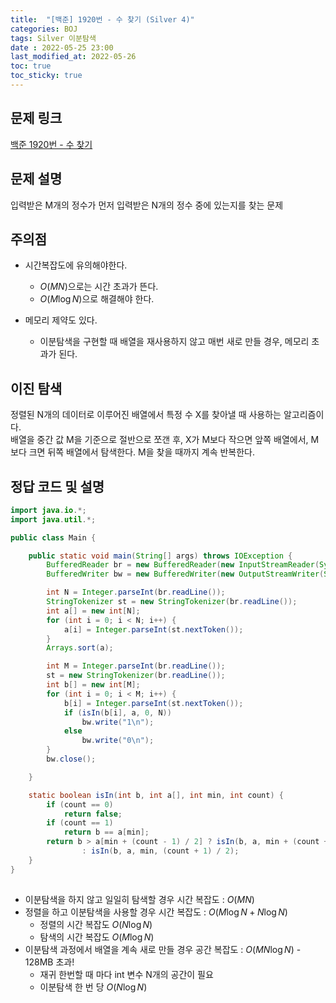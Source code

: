 ```yaml
---
title:  "[백준] 1920번 - 수 찾기 (Silver 4)"
categories: BOJ
tags: Silver 이분탐색
date : 2022-05-25 23:00
last_modified_at: 2022-05-26
toc: true
toc_sticky: true
---
```


## 문제 링크

[백준 1920번 - 수 찾기](https://www.acmicpc.net/problem/1920)

## 문제 설명

입력받은 M개의 정수가 먼저 입력받은 N개의 정수 중에 있는지를 찾는 문제

## 주의점

- 시간복잡도에 유의해야한다.
  - $O(MN)$으로는 시간 초과가 뜬다.
  - $O(M\log N)$으로 해결해야 한다.

- 메모리 제약도 있다.
  - 이분탐색을 구현할 때 배열을 재사용하지 않고 매번 새로 만들 경우, 메모리 초과가 된다.

## 이진 탐색

정렬된 N개의 데이터로 이루어진 배열에서 특정 수 X를 찾아낼 때 사용하는 알고리즘이다.  
배열을 중간 값 M을 기준으로 절반으로 쪼갠 후, X가 M보다 작으면 앞쪽 배열에서, M보다 크면 뒤쪽 배열에서 탐색한다.
M을 찾을 때까지 계속 반복한다.

## 정답 코드 및 설명

```java
import java.io.*;
import java.util.*;

public class Main {

    public static void main(String[] args) throws IOException {
        BufferedReader br = new BufferedReader(new InputStreamReader(System.in));
        BufferedWriter bw = new BufferedWriter(new OutputStreamWriter(System.out));

        int N = Integer.parseInt(br.readLine());
        StringTokenizer st = new StringTokenizer(br.readLine());
        int a[] = new int[N];
        for (int i = 0; i < N; i++) {
            a[i] = Integer.parseInt(st.nextToken());
        }
        Arrays.sort(a);

        int M = Integer.parseInt(br.readLine());
        st = new StringTokenizer(br.readLine());
        int b[] = new int[M];
        for (int i = 0; i < M; i++) {
            b[i] = Integer.parseInt(st.nextToken());
            if (isIn(b[i], a, 0, N))
                bw.write("1\n");
            else
                bw.write("0\n");
        }
        bw.close();

    }

    static boolean isIn(int b, int a[], int min, int count) {
        if (count == 0)
            return false;
        if (count == 1)
            return b == a[min];
        return b > a[min + (count - 1) / 2] ? isIn(b, a, min + (count + 1) / 2, count / 2)
                : isIn(b, a, min, (count + 1) / 2);
    }
}
    

```

- 이분탐색을 하지 않고 일일히 탐색할 경우 시간 복잡도 : $O(MN)$
- 정렬을 하고 이분탐색을 사용할 경우 시간 복잡도 : $O(M\log N + N\log N)$
  - 정렬의 시간 복잡도 $O(N\log N)$
  - 탐색의 시간 복잡도 $O(M\log N)$
- 이분탐색 과정에서 배열을 계속 새로 만들 경우 공간 복잡도 : $O(MN\log N)$ - 128MB 초과!
  - 재귀 한번할 때 마다 int 변수 N개의 공간이 필요
  - 이분탐색 한 번 당 $O(N\log N)$
